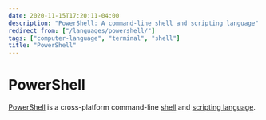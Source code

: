 ```yaml
---
date: 2020-11-15T17:20:11-04:00
description: "PowerShell: A command-line shell and scripting language"
redirect_from: ["/languages/powershell/"]
tags: ["computer-language", "terminal", "shell"]
title: "PowerShell"
---
```


# PowerShell

[PowerShell](https://github.com/powershell/powershell) is a cross-platform command-line [shell](shell.md) and [scripting language](computer-language.md).
